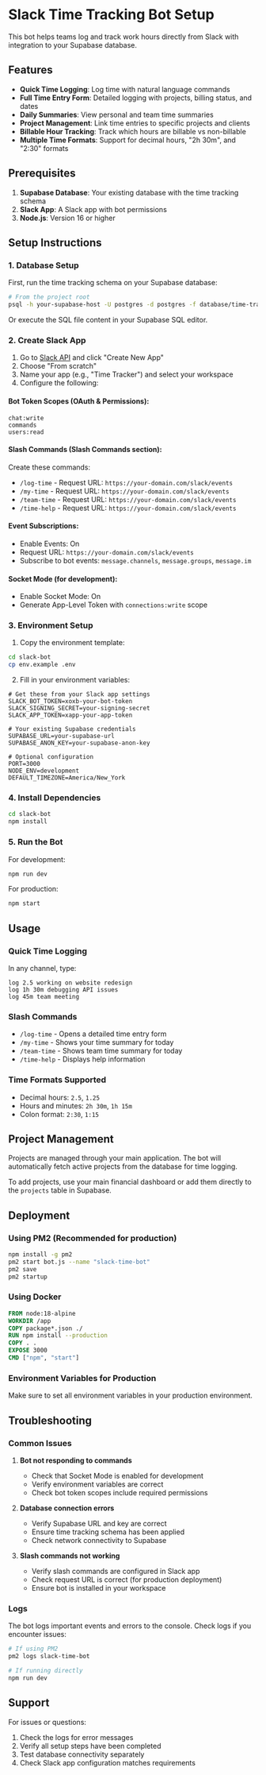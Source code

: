 # Slack Time Tracking Bot Setup

This bot helps teams log and track work hours directly from Slack with integration to your Supabase database.

## Features

- **Quick Time Logging**: Log time with natural language commands
- **Full Time Entry Form**: Detailed logging with projects, billing status, and dates
- **Daily Summaries**: View personal and team time summaries
- **Project Management**: Link time entries to specific projects and clients
- **Billable Hour Tracking**: Track which hours are billable vs non-billable
- **Multiple Time Formats**: Support for decimal hours, "2h 30m", and "2:30" formats

## Prerequisites

1. **Supabase Database**: Your existing database with the time tracking schema
2. **Slack App**: A Slack app with bot permissions
3. **Node.js**: Version 16 or higher

## Setup Instructions

### 1. Database Setup

First, run the time tracking schema on your Supabase database:

```bash
# From the project root
psql -h your-supabase-host -U postgres -d postgres -f database/time-tracking-schema.sql
```

Or execute the SQL file content in your Supabase SQL editor.

### 2. Create Slack App

1. Go to [Slack API](https://api.slack.com/apps) and click "Create New App"
2. Choose "From scratch"
3. Name your app (e.g., "Time Tracker") and select your workspace
4. Configure the following:

#### Bot Token Scopes (OAuth & Permissions):
```
chat:write
commands
users:read
```

#### Slash Commands (Slash Commands section):
Create these commands:
- `/log-time` - Request URL: `https://your-domain.com/slack/events`
- `/my-time` - Request URL: `https://your-domain.com/slack/events`  
- `/team-time` - Request URL: `https://your-domain.com/slack/events`
- `/time-help` - Request URL: `https://your-domain.com/slack/events`

#### Event Subscriptions:
- Enable Events: On
- Request URL: `https://your-domain.com/slack/events`
- Subscribe to bot events: `message.channels`, `message.groups`, `message.im`

#### Socket Mode (for development):
- Enable Socket Mode: On
- Generate App-Level Token with `connections:write` scope

### 3. Environment Setup

1. Copy the environment template:
```bash
cd slack-bot
cp env.example .env
```

2. Fill in your environment variables:
```env
# Get these from your Slack app settings
SLACK_BOT_TOKEN=xoxb-your-bot-token
SLACK_SIGNING_SECRET=your-signing-secret
SLACK_APP_TOKEN=xapp-your-app-token

# Your existing Supabase credentials
SUPABASE_URL=your-supabase-url
SUPABASE_ANON_KEY=your-supabase-anon-key

# Optional configuration
PORT=3000
NODE_ENV=development
DEFAULT_TIMEZONE=America/New_York
```

### 4. Install Dependencies

```bash
cd slack-bot
npm install
```

### 5. Run the Bot

For development:
```bash
npm run dev
```

For production:
```bash
npm start
```

## Usage

### Quick Time Logging
In any channel, type:
```
log 2.5 working on website redesign
log 1h 30m debugging API issues
log 45m team meeting
```

### Slash Commands
- `/log-time` - Opens a detailed time entry form
- `/my-time` - Shows your time summary for today
- `/team-time` - Shows team time summary for today
- `/time-help` - Displays help information

### Time Formats Supported
- Decimal hours: `2.5`, `1.25`
- Hours and minutes: `2h 30m`, `1h 15m`
- Colon format: `2:30`, `1:15`

## Project Management

Projects are managed through your main application. The bot will automatically fetch active projects from the database for time logging.

To add projects, use your main financial dashboard or add them directly to the `projects` table in Supabase.

## Deployment

### Using PM2 (Recommended for production)
```bash
npm install -g pm2
pm2 start bot.js --name "slack-time-bot"
pm2 save
pm2 startup
```

### Using Docker
```dockerfile
FROM node:18-alpine
WORKDIR /app
COPY package*.json ./
RUN npm install --production
COPY . .
EXPOSE 3000
CMD ["npm", "start"]
```

### Environment Variables for Production
Make sure to set all environment variables in your production environment.

## Troubleshooting

### Common Issues

1. **Bot not responding to commands**
   - Check that Socket Mode is enabled for development
   - Verify environment variables are correct
   - Check bot token scopes include required permissions

2. **Database connection errors**
   - Verify Supabase URL and key are correct
   - Ensure time tracking schema has been applied
   - Check network connectivity to Supabase

3. **Slash commands not working**
   - Verify slash commands are configured in Slack app
   - Check request URL is correct (for production deployment)
   - Ensure bot is installed in your workspace

### Logs
The bot logs important events and errors to the console. Check logs if you encounter issues:
```bash
# If using PM2
pm2 logs slack-time-bot

# If running directly
npm run dev
```

## Support

For issues or questions:
1. Check the logs for error messages
2. Verify all setup steps have been completed
3. Test database connectivity separately
4. Check Slack app configuration matches requirements
